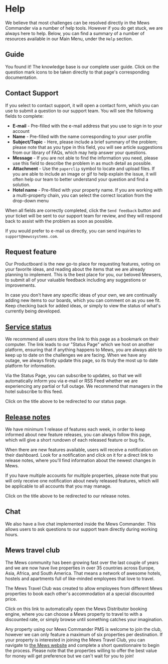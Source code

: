 # Help

We believe that most challenges can be resolved directly in the Mews Commander via a number of help tools. However if you do get stuck, we are always here to help. Below, you can find a summary of a number of resources available in our Main Menu, under the `Help` section.

## Guide

You found it! The knowledge base is our complete user guide. Click on the question mark icons to be taken directly to that page's corresponding documentation. 

## Contact Support

If you select to contact support, it will open a contact form, which you can use to submit a question to our support team. You will see the following fields to complete:

* **E-mail** - Pre-filled with the e-mail address that you use to sign in to your account
* **Name** - Pre-filled with the name corresponding to your user profile
* **Subject/Topic** - Here, please include a brief summary of the problem; please note that as you type in this field, you will see article suggestions from our library of FAQs, which may help answer your questions.
* **Message** - If you are not able to find the information you need, please use this field to describe the problem in as much detail as possible. 
* **Attachment** - Use the `paperclip` symbol to locate and upload files. If you are able to include an image or gif to help explain the issue, it will often help our team to better understand your question and find a solution.
* **Hotel name** - Pre-filled with your property name. If you are working with a multi-property chain, you can select the correct location from the drop-down menu

When all fields are correctly completed, click the `Send feedback` button and your ticket will be sent to our support team for review, and they will respond back to assist with the problem as soon as possible. 

If you would prefer to e-mail us directly, you can send inquiries to `support@mewssystems.com`.

## Request feature

Our Productboard is the new go-to place for requesting features, voting on your favorite ideas, and reading about the items that we are already planning to implement. This is the best place for you, our beloved Mewsers, to submit all of your valuable feedback including any suggestions or improvements.

In case you don't have any specific ideas of your own, we are continually adding new items to our boards, which you can comment on as you see fit. Keep checking back for added ideas, or simply to view the status of what's currently being developed.

## [Service status](http://status.mews.li/)

We recommend all users store the link to this page as a bookmark on their computer. The link leads to our "Status Page" which we host on another platform, ensuring that if anything happens to Mews, you are always able to keep up to date on the challenges we are facing. When we have any outage, we always firstly update this page, so its truly the most up to date platform for information.

Via the Status Page, you can subscribe to updates, so that we will automatically inform you via e-mail or RSS Feed whether we are experiencing any partial or full outage. We recommend that managers in the hotel subscribe to this feed.

Click on the title above to be redirected to our status page.

## [Release notes](http://www.mewssystems.com/release-notes/)

We have minimum 1 release of features each week, in order to keep informed about new feature releases, you can always follow this page, which will give a short rundown of each released feature or bug fix.

When there are new features available, users will receive a notification on their dashboard. Look for a notification and click on it for a direct link to release notes, where you'll find information about the newest changes in Mews.

If you have multiple accounts for multiple properties, please note that you will only receive one notification about newly released features, which will be applicable to all accounts that you may manage.

Click on the title above to be redirected to our release notes.

## Chat

We also have a live chat implemented inside the Mews Commander. This allows users to ask questions to our support team directly during working hours.

## Mews travel club

The Mews community has been growing fast over the last couple of years and we are now have live properties in over 35 countries across Europe, Asia, Africa, and South America. That means a network of awesome hotels, hostels and apartments full of like-minded employees that love to travel.

The Mews Travel Club was created to allow employees from different Mews properties to book each other's accommodation at a special discounted price.

Click on this link to automatically open the Mews Distributor booking engine, where you can choose a Mews property to travel to with a discounted rate, or simply browse until something catches your imagination.

Any property using our Mews Commander PMS is welcome to join the club, however we can only feature a maximum of six properties per destination. If your property is interested in joining the Mews Travel Club,   you can navigate to [the Mews website](https://www.mewssystems.com/mews-travel-club/) and complete a short questionnaire to begin the process. Please note that the properties willing to offer the best value for money will get preference but we can't wait for you to join!

